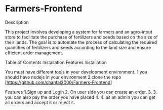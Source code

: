 # Farmers-Frontend

Description

This project involves developing a system for farmers and an agro-input store to facilitate the purchase of fertilizers and seeds based on the size of their lands. The goal is to automate the process of calculating the required quantities of fertilizers and seeds according to the land size and ensure efficient order management.

Table of Contents
Installation
Features
Installation

You must have different tools in your development environment.
1.you should have nodejs in your environment 
2.clone the repo [https://github.com/chantal2000/Farmers-Frontend]

Features
1.Sign up and Login 
2. On user side you can create an order. 
3. 3. you can also pay the order you have placed 
4. 4. as an admin you can get all orders and accept it or reject it.
